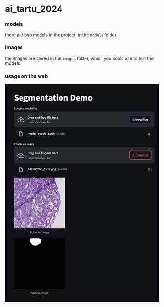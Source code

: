 # ai_tartu_2024

### models

there are two models in the project, in the `models` folder.

### images

the images are stored in the `images` folder, which you could use to test the models

### usage on the web

![alt text](screenshots/pic1.png)
